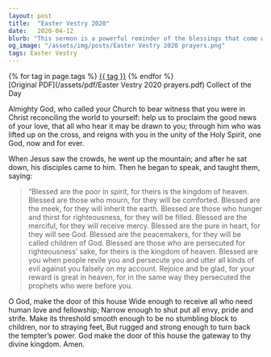 ```yaml
---
layout: post
title:  "Easter Vestry 2020"
date:   2020-04-12
blurb: "This sermon is a powerful reminder of the blessings that come with being humble, merciful, and peace-loving. It emphasizes the importance of being pure in heart, hungering for righteousness, and enduring persecution for the sake of righteousness. The sermon concludes with a prayer for the church to be a welcoming place for all, yet strong against temptation."
og_image: "/assets/img/posts/Easter Vestry 2020 prayers.png"
tags: Easter Vestry
---    
```

<div class="tag-pills">
    {% for tag in page.tags %}
    <a href="{{ site.baseurl }}/tag/{{ tag | slugify }}" class="tag-pill">{{ tag }}</a>
    {% endfor %}
</div>
[Original PDF](/assets/pdf/Easter Vestry 2020 prayers.pdf)
Collect of the Day

Almighty God,
who called your Church to bear witness
that you were in Christ reconciling the world to yourself:
help us to proclaim the good news of your love,
that all who hear it may be drawn to you;
through him who was lifted up on the cross,
and reigns with you in the unity of the Holy Spirit,
one God, now and for ever.

When Jesus saw the crowds, he went up the mountain; and after he sat down, his disciples came to him. Then he began to speak, and taught them, saying:

>“Blessed are the poor in spirit, for theirs is the kingdom of heaven.
>Blessed are those who mourn, for they will be comforted.
>Blessed are the meek, for they will inherit the earth.
>Blessed are those who hunger and thirst for righteousness, for they will be filled.
>Blessed are the merciful, for they will receive mercy.
>Blessed are the pure in heart, for they will see God.
>Blessed are the peacemakers, for they will be called children of God.
>Blessed are those who are persecuted for righteousness’ sake, for theirs is the kingdom of heaven.
>Blessed are you when people revile you and persecute you and utter all kinds of evil against you falsely on my account. Rejoice and be glad, for your reward is great in heaven, for in the same way they persecuted the prophets who were before you.

O God, make the door of this house
Wide enough to receive all who
need human love and fellowship;
Narrow enough to shut put all envy, pride and strife.
Make its threshold smooth enough
to be no stumbling block to children, nor to straying feet,
But rugged and strong enough to turn back the tempter’s power.
God make the door of this house the gateway to thy divine kingdom.
Amen.
